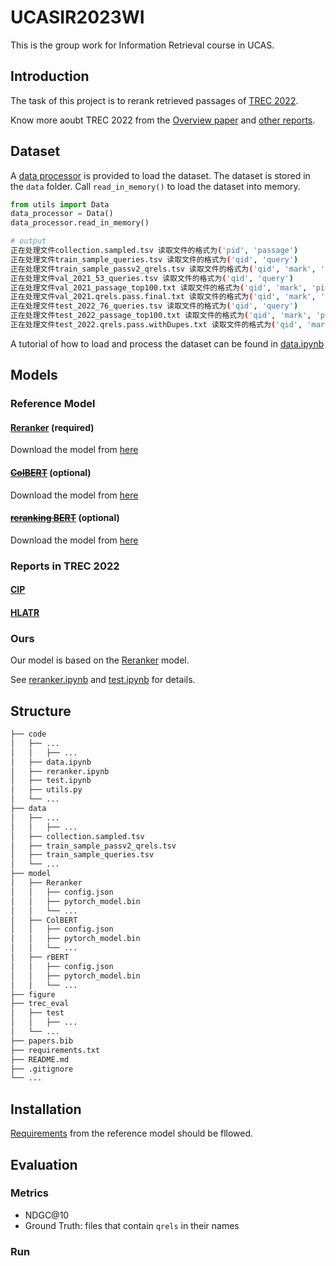 # UCASIR2023WI

This is the group work for Information Retrieval course in UCAS.

## Introduction

The task of this project is to rerank retrieved passages of [TREC 2022](https://microsoft.github.io/msmarco/TREC-Deep-Learning-2022).

Know more aoubt TREC 2022 from the [Overview paper](https://trec.nist.gov/pubs/trec31/papers/Overview_deep.pdf) and [other reports](https://trec.nist.gov/pubs/trec31/xref.html#deep).

## Dataset

A [data processor](/code/utils.py) is provided to load the dataset. The dataset is stored in the `data` folder. Call `read_in_memory()` to load the dataset into memory.

```python
from utils import Data
data_processor = Data()
data_processor.read_in_memory()
```
```bash
# output
正在处理文件collection.sampled.tsv 读取文件的格式为('pid', 'passage')
正在处理文件train_sample_queries.tsv 读取文件的格式为('qid', 'query')
正在处理文件train_sample_passv2_qrels.tsv 读取文件的格式为('qid', 'mark', 'pid', 'rating')
正在处理文件val_2021_53_queries.tsv 读取文件的格式为('qid', 'query')
正在处理文件val_2021_passage_top100.txt 读取文件的格式为('qid', 'mark', 'pid', 'rank', 'score', 'sys_id')
正在处理文件val_2021.qrels.pass.final.txt 读取文件的格式为('qid', 'mark', 'pid', 'rating')
正在处理文件test_2022_76_queries.tsv 读取文件的格式为('qid', 'query')
正在处理文件test_2022_passage_top100.txt 读取文件的格式为('qid', 'mark', 'pid', 'rank', 'score', 'sys_id')
正在处理文件test_2022.qrels.pass.withDupes.txt 读取文件的格式为('qid', 'mark', 'pid', 'rating')
```

A tutorial of how to load and process the dataset can be found in [data.ipynb](/code/data.ipynb)

## Models

### Reference Model

#### [Reranker](https://github.com/luyug/Reranker) (required)

Download the model from [here](https://huggingface.co/Luyu/bert-base-mdoc-bm25)

#### [~~ColBERT~~](https://github.com/stanford-futuredata/ColBERT) (optional)

Download the model from [here](https://huggingface.co/colbert-ir/colbertv2.0)

#### [~~reranking BERT~~](https://github.com/nyu-dl/dl4marco-bert) (optional)

Download the model from [here](https://huggingface.co/amberoad/bert-multilingual-passage-reranking-msmarco)

### Reports in TREC 2022

#### [CIP](https://trec.nist.gov/pubs/trec31/papers/CIP.D.pdf)

#### [HLATR](https://trec.nist.gov/pubs/trec31/papers/Ali.D.pdf)

### Ours

Our model is based on the [Reranker](#reranker-required) model.

See [reranker.ipynb](/code/reranker.ipynb) and [test.ipynb](/code/test.ipynb) for details.

## Structure

```bash
├── code
│   ├── ...
│   │   ├── ...
│   ├── data.ipynb
│   ├── reranker.ipynb
│   ├── test.ipynb
│   ├── utils.py
│   └── ...
├── data
│   ├── ...
│   │   ├── ...
│   ├── collection.sampled.tsv
│   ├── train_sample_passv2_qrels.tsv
│   ├── train_sample_queries.tsv
│   └── ...
├── model
│   ├── Reranker
│   │   ├── config.json
│   │   ├── pytorch_model.bin
│   │   └── ...
│   ├── ColBERT
│   │   ├── config.json
│   │   ├── pytorch_model.bin
│   │   └── ...
│   ├── rBERT
│   │   ├── config.json
│   │   ├── pytorch_model.bin
│   │   └── ...
├── figure
├── trec_eval
│   ├── test
│   │   ├── ...
│   └── ...
├── papers.bib
├── requirements.txt
├── README.md
├── .gitignore
└── ...
```

## Installation

[Requirements](https://github.com/luyug/Reranker#installation-and-dependencies) from the reference model should be fllowed.

## Evaluation

### Metrics

- NDGC@10
- Ground Truth: files that contain `qrels` in their names

### Run
